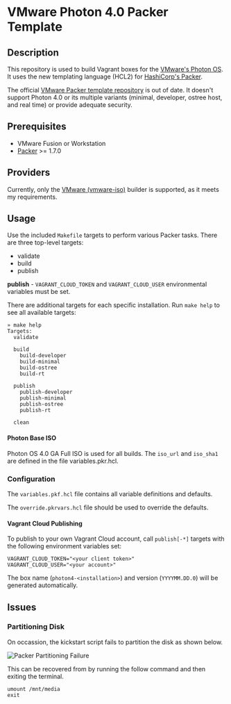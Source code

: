# VMware Photon 4.0 Packer Template

## Description

This repository is used to build Vagrant boxes for the [VMware's Photon OS](https://github.com/vmware/photon). It uses the new templating language (HCL2) for [HashiCorp's Packer](http://packer.io).

The official [VMware Packer template repository](https://github.com/vmware/photon-packer-templates) is out of date. It doesn't support Photon 4.0 or its multiple variants (minimal, developer, ostree host, and real time) or provide adequate security.

## Prerequisites

* VMware Fusion or Workstation
* [Packer](http://packer.io) >= 1.7.0

## Providers

Currently, only the [VMware (vmware-iso)](https://www.packer.io/docs/builders/vmware-iso.html) builder is supported, as it meets my requirements.

## Usage

Use the included `Makefile` targets to perform various Packer tasks. There are three top-level targets:

* validate
* build
* publish

**publish** - `VAGRANT_CLOUD_TOKEN` and `VAGRANT_CLOUD_USER` environmental variables must be set.

There are additional targets for each specific installation. Run `make help` to see all available targets:

```shell
» make help
Targets:
  validate
   
  build
    build-developer
    build-minimal
    build-ostree
    build-rt

  publish
    publish-developer
    publish-minimal
    publish-ostree
    publish-rt

  clean
```

#### Photon Base ISO

Photon OS 4.0 GA Full ISO is used for all builds. The `iso_url` and `iso_sha1` are defined in the file variables.pkr.hcl.

### Configuration

The `variables.pkf.hcl` file contains all variable definitions and defaults.

The `override.pkrvars.hcl` file should be used to override the defaults.

#### Vagrant Cloud Publishing

To publish to your own Vagrant Cloud account, call `publish[-*]` targets with the following environment variables set:

```shell
VAGRANT_CLOUD_TOKEN="<your client token>"
VAGRANT_CLOUD_USER="<your account>"
```

The box name (`photon4-<installation>`) and version (`YYYYMM.DD.0`) will be generated automatically.


## Issues

### Partitioning Disk

On occassion, the kickstart script fails to partition the disk as shown below.

![Packer Partitioning Failure](https://raw.githubusercontent.com/timothybrush/packer-templates/main/img/packer_partition_failure.png)

This can be recovered from by running the follow command and then exiting the terminal.

```shell
umount /mnt/media
exit
```

